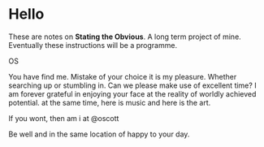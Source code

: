 # Hello

These are notes on **Stating the Obvious**. A long term project of mine. Eventually these instructions will be a programme.

OS

You have find me. Mistake of your choice it is my pleasure. Whether searching up or stumbling in. Can we please make use of excellent time? I am forever grateful in enjoying your face at the reality of worldly achieved potential. at the same time, here is music and here is the art. 

If you wont, then am i at @oscott

Be well and in the same location of happy to your day.
<!--stackedit_data:
eyJoaXN0b3J5IjpbLTE2ODExMTQzMjgsNDIxOTkxMzYwLDE4MT
AzMDY2MjQsNDMyNTgzNzk1XX0=
-->